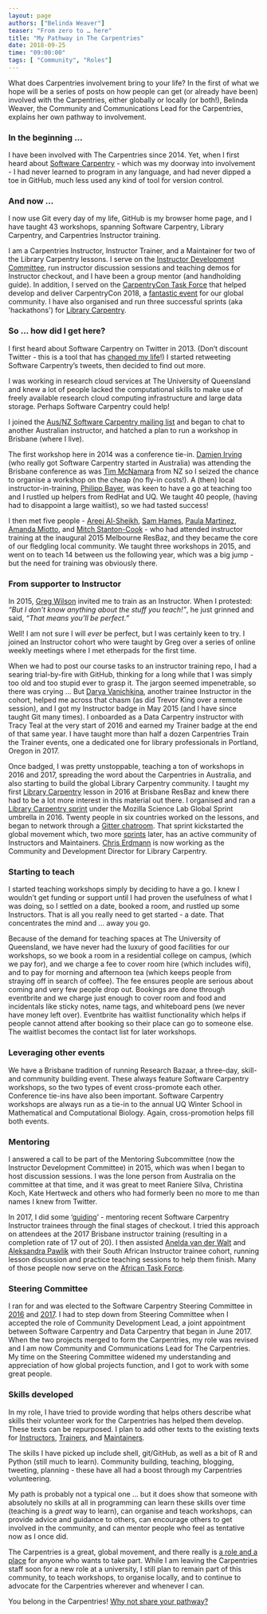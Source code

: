 ```yaml
---
layout: page
authors: ["Belinda Weaver"]
teaser: "From zero to … here"
title: "My Pathway in The Carpentries"
date: 2018-09-25
time: "09:00:00"
tags: [ "Community", "Roles"]
---
```


What does Carpentries involvement bring to your life? In the first of what we hope will be a series of posts on how 
people can get (or already have been) involved with the Carpentries, either globally or locally (or both!), 
Belinda Weaver, the Community and Communications Lead for the Carpentries, explains her own pathway to involvement.

### In the beginning ...

I have been involved with The Carpentries since 2014. Yet, when I first heard about 
[Software Carpentry](https://software-carpentry.org/) - 
which was my doorway into involvement - I had never learned to program in any language, and had never dipped a toe in GitHub, 
much less used any kind of tool for version control. 

### And now …

I now use Git every day of my life, GitHub is my browser home page, and I have taught 43 workshops, spanning Software Carpentry, 
Library Carpentry, and Carpentries Instructor training. 

I am a Carpentries Instructor, Instructor Trainer, and a Maintainer for two of the Library Carpentry lessons. 
I serve on the [Instructor Development Committee](https://carpentries.org/inst-dev/), run instructor discussion sessions 
and teaching demos for Instructor checkout, and I have been a group mentor (and handholding guide). 
In addition, I served on the [CarpentryCon Task Force](https://pad.carpentries.org/2018carpentrycontaskforce) that helped develop 
and deliver CarpentryCon 2018, 
a [fantastic event](https://carpentries.org/blog/2018/06/carpentry-con-report/) for our global community. 
I have also organised and run three successful sprints (aka 'hackathons') for [Library Carpentry](https://librarycarpentry.org/).

### So … how did I get here?

I first heard about Software Carpentry on Twitter in 2013. 
(Don’t discount Twitter - this is a tool that has 
[changed my life](https://software-carpentry.org/blog/2018/01/twit-fave.html)!) I
started retweeting Software Carpentry’s tweets, then decided to find out more. 


I was working in research cloud services at The University of Queensland and knew a lot of 
people lacked the computational skills to make use of freely available research cloud computing infrastructure and 
large data storage. Perhaps Software Carpentry could help! 

I joined the
[Aus/NZ Software Carpentry mailing list](https://carpentries.topicbox.com/groups/local-aunz) and 
began to chat to another Australian instructor, and hatched a plan to run a workshop in Brisbane (where I live). 

The first workshop here in 2014 was a conference tie-in. 
[Damien Irving](https://twitter.com/DrClimate) (who really got Software Carpentry started in Australia) was 
attending the Brisbane conference as was [Tim McNamara](https://twitter.com/timClicks) from NZ so I seized the 
chance to organise a workshop on the cheap (no fly-in costs!). A (then) local instructor-in-training, 
[Philipp Bayer](https://twitter.com/PhilippBayer), was keen to have a go at teaching too and I rustled up helpers 
from RedHat and UQ. We taught 40 people, (having had to disappoint a large waitlist), so we had tasted success!

I then met five people - [Areej Al-Sheikh](https://twitter.com/areejalsheikh), [Sam Hames](https://twitter.com/scmhames), [Paula Martinez](https://twitter.com/orchid00), 
[Amanda Miotto](https://twitter.com/AmandaMiottoGU), and [Mitch Stanton-Cook](https://twitter.com/Bio_mscook) - 
who had attended instructor training at the inaugural 2015 Melbourne ResBaz, and they became the core of 
our fledgling local community. We taught three workshops in 2015, and went on to teach 14 between us the 
following year, which was a big jump - but the need for training was obviously there.

### From supporter to Instructor

In 2015, [Greg Wilson](https://twitter.com/gvwilson) invited me to train as an Instructor. 
When I protested: _“But I don’t know anything about the stuff you teach!”_, he just grinned and 
said, _“That means you’ll be perfect.”_ 

Well! I am not sure I will _ever_ be perfect, but I was certainly keen to try. 
I joined an Instructor cohort who were taught by Greg over a series of online weekly meetings where I 
met etherpads for the first time. 

When we had to post our course tasks to an instructor training repo, I had a searing trial-by-fire with GitHub, 
thinking for a long while that I was simply too old and too stupid ever to grasp it. The jargon seemed impenetrable, 
so there was crying ... But [Darya Vanichkina](https://twitter.com/dvanichkina), another trainee Instructor in the cohort, helped me across 
that chasm (as did Trevor King over a remote session), and I got my Instructor badge in May 2015 
(and I have since taught Git many times). I onboarded as a Data Carpentry instructor with Tracy Teal 
at the very start of 2016 and earned my Trainer badge at the end of that same year. I have taught more 
than half a dozen Carpentries Train the Trainer events, one a dedicated one for library professionals in Portland, Oregon in 2017.

Once badged, I was pretty unstoppable, teaching a ton of workshops in 2016 and 2017, spreading the word 
about the Carpentries in Australia, and also starting to build the global Library Carpentry community. 
I taught my first [Library Carpentry](https://librarycarpentry.org/) lesson in 2016 at Brisbane ResBaz 
and knew there had to be a lot more interest in this material out there. I organised and ran 
a [Library Carpentry sprint](https://software-carpentry.org/blog/2016/06/library-carpentry-sprint.html) under the 
Mozilla Science Lab Global Sprint umbrella in 2016. Twenty people in six countries worked on the lessons, 
and began to network through a [Gitter chatroom](https://gitter.im/LibraryCarpentry/Lobby). That sprint kickstarted 
the global movement which, two more [sprints](https://software-carpentry.org/blog/2017/06/lc-sprint.html) later, 
has an active community of Instructors and Maintainers. [Chris Erdmann](https://twitter.com/libcce) is now working as the Community 
and Development Director for Library Carpentry.

### Starting to teach 

I started teaching workshops simply by deciding to have a go. I knew I wouldn’t get funding or support until 
I had proven the usefulness of what I was doing, so I settled on a date, booked a room, and rustled up 
some Instructors. That is all you really need to get started - a date. That concentrates the mind and … away you go.

Because of the demand for teaching spaces at The University of Queensland, we have never had the luxury of good facilities 
for our workshops, so we book a room in a residential college on campus, (which we pay for), and we charge 
a fee to cover room hire (which includes wifi), and to pay for morning and afternoon tea (which keeps people 
from straying off in search of coffee). The fee ensures people are serious about coming and very few people drop 
out. Bookings are done through eventbrite and we charge just enough to cover room and food and incidentals like sticky notes,
name tags, and whiteboard pens (we never have money left over). Eventbrite has waitlist functionality which helps 
if people cannot attend after booking so their place can go to someone else. The waitlist becomes the contact list for 
later workshops.

### Leveraging other events

We have a Brisbane tradition of running Research Bazaar, a three-day, skill- and community building event. 
These always feature Software Carpentry workshops, so the two types of event cross-promote each other. 
Conference tie-ins have also been important. Software Carpentry workshops are always run as a tie-in to the 
annual UQ Winter School in Mathematical and Computational Biology. Again, cross-promotion helps fill both events. 

### Mentoring

I answered a call to be part of the Mentoring Subcommittee (now the Instructor Development Committee) in 2015, which 
was when I began to host discussion sessions. I was the lone person from Australia on the committee at that time, 
and it was great to meet Raniere Silva, Christina Koch, Kate Hertweck and others who had formerly been no more 
to me than names I knew from Twitter. 

In 2017, I did some ‘[guiding](https://software-carpentry.org/blog/2016/03/proposal-instructor-trainees.html)’ - 
mentoring recent Software Carpentry Instructor trainees through the final stages of checkout. I tried this approach 
on attendees at the 2017 Brisbane instructor training (resulting in a completion rate of 17 out of 20). I then assisted 
[Anelda van der Walt](https://twitter.com/aneldavdw) and [Aleksandra Pawlik](https://twitter.com/aleksandrana) with 
their South African Instructor trainee cohort, running lesson discussion and practice 
teaching sessions to help them finish. Many of those people now serve on the [African Task Force](https://carpentries.org/africa-tf/).

### Steering Committee

I ran for and was elected to the Software Carpentry Steering Committee in 
[2016](https://software-carpentry.org/blog/2015/12/scf-nomination-weaver.html) and 
[2017](https://software-carpentry.org/blog/2016/12/weaver-sc.html). I had to step down from 
Steering Committee when I accepted the role of Community Development Lead, a joint appointment 
between Software Carpentry and Data Carpentry that began in June 2017. When the two projects 
merged to form the Carpentries, my role was revised and I am now Community and Communications Lead 
for The Carpentries. My time on the Steering Committee widened my understanding and appreciation of 
how global projects function, and I got to work with some great people. 

### Skills developed

In my role, I have tried to provide wording that helps others describe what skills their volunteer work for the 
Carpentries has helped them develop. These texts can be repurposed. I plan to add other texts to the existing texts 
for [Instructors](https://github.com/carpentries/commons/blob/master/text-for-instructors.md), 
[Trainers](https://github.com/carpentries/commons/blob/master/text-for-trainers.md), and 
[Maintainers](https://github.com/carpentries/commons/blob/master/text-for-maintainers.md). 

The skills I have picked up include shell, git/GitHub, as well as a bit of R and Python (still much to learn). 
Community building, teaching, blogging, tweeting, planning - these have all had a boost through my Carpentries volunteering. 

My path is probably not a typical one ... but it does show that someone with absolutely no skills at 
all in programming can learn these skills over time (teaching is a _great_ way to learn), can organise 
and teach workshops, can provide advice and guidance to others, can encourage others to get involved in 
the community, and can mentor people who feel as tentative now as I once did. 

The Carpentries is a great, global movement, and there really is [a role and a place](https://carpentries.org/volunteer) for anyone 
who wants to take part. While I am leaving the Carpentries staff soon for a new role at a university, I still 
plan to remain part of this community, to teach workshops, to organise locally, and to continue to advocate for the Carpentries wherever and whenever I can.

You belong in the Carpentries! [Why not share your pathway?](https://carpentries.typeform.com/to/akjfDR)
